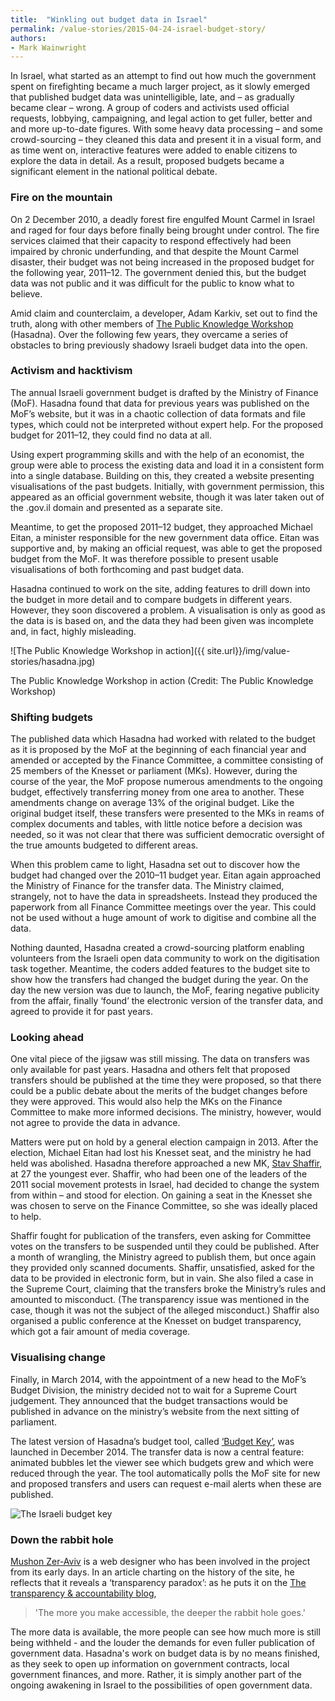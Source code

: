 ```yaml
---
title:  "Winkling out budget data in Israel"
permalink: /value-stories/2015-04-24-israel-budget-story/
authors: 
- Mark Wainwright 
---
```


In Israel, what started as an attempt to find out how much the government spent on firefighting became a much larger project, as it slowly emerged that published budget data was unintelligible, late, and – as gradually became clear – wrong. A group of coders and activists used official requests, lobbying, campaigning, and legal action to get fuller, better and and more up-to-date figures. With some heavy data processing – and some crowd-sourcing – they cleaned this data and present it in a visual form, and as time went on, interactive features were added to enable citizens to explore the data in detail. As a result, proposed budgets became a significant element in the national political debate.

### Fire on the mountain

On 2 December 2010, a deadly forest fire engulfed Mount Carmel in Israel and raged for four days before finally being brought under control. The fire services claimed that their capacity to respond effectively had been impaired by chronic underfunding, and that despite the Mount Carmel disaster, their budget was not being increased in the proposed budget for the following year, 2011–12. The government denied this, but the budget data was not public and it was difficult for the public to know what to believe.

Amid claim and counterclaim, a developer, Adam Karkiv, set out to find the truth, along with other members of [The Public Knowledge Workshop](http://www.hasadna.org.il/en/) (Hasadna). Over the following few years, they overcame a series of obstacles to bring previously shadowy Israeli budget data into the open.

### Activism and hacktivism

The annual Israeli government budget is drafted by the Ministry of Finance (MoF). Hasadna found that data for previous years was published on the MoF’s website, but it was in a chaotic collection of data formats and file types, which could not be interpreted without expert help. For the proposed budget for 2011–12, they could find no data at all.

Using expert programming skills and with the help of an economist, the group were able to process the existing data and load it in a consistent form into a single database. Building on this, they created a website presenting visualisations of the past budgets. Initially, with government permission, this appeared as an official government website, though it was later taken out of the .gov.il domain and presented as a separate site.

Meantime, to get the proposed 2011–12 budget, they approached Michael Eitan, a minister responsible for the new government data office. Eitan was supportive and, by making an official request, was able to get the proposed budget from the MoF. It was therefore possible to present usable visualisations of both forthcoming and past budget data.

Hasadna continued to work on the site, adding features to drill down into the budget in more detail and to compare budgets in different years.  However, they soon discovered a problem. A visualisation is only as good as the data is is based on, and the data they had been given was incomplete and, in fact, highly misleading.

![The Public Knowledge Workshop in action]({{ site.url}}/img/value-stories/hasadna.jpg)

The Public Knowledge Workshop in action (Credit: The Public Knowledge Workshop)

### Shifting budgets

The published data which Hasadna had worked with related to the budget as it is proposed by the MoF at the beginning of each financial year and amended or accepted by the Finance Committee, a committee consisting of 25 members of the Knesset or parliament (MKs). However, during the course of the year, the MoF propose numerous amendments to the ongoing budget, effectively transferring money from one area to another. These amendments change on average 13% of the original budget. Like the original budget itself, these transfers were presented to the MKs in reams of complex documents and tables, with little notice before a decision was needed, so it was not clear that there was sufficient democratic oversight of the true amounts budgeted to different areas.

When this problem came to light, Hasadna set out to discover how the budget had changed over the 2010–11 budget year. Eitan again approached the Ministry of Finance for the transfer data. The Ministry claimed, strangely, not to have the data in spreadsheets. Instead they produced the paperwork from all Finance Committee meetings over the year. This could not be used without a huge amount of work to digitise and combine all the data.

Nothing daunted, Hasadna created a crowd-sourcing platform enabling volunteers from the Israeli open data community to work on the digitisation task together. Meantime, the coders added features to the budget site to show how the transfers had changed the budget during the year. On the day the new version was due to launch, the MoF, fearing negative publicity from the affair, finally ‘found’ the electronic version of the transfer data, and agreed to provide it for past years.

### Looking ahead

One vital piece of the jigsaw was still missing. The data on transfers was only available for past years. Hasadna and others felt that proposed transfers should be published at the time they were proposed, so that there could be a public debate about the merits of the budget changes before they were approved. This would also help the MKs on the Finance Committee to make more informed decisions. The ministry, however, would not agree to provide the data in advance.

Matters were put on hold by a general election campaign in 2013. After the election, Michael Eitan had lost his Knesset seat, and the ministry he had held was abolished. Hasadna therefore approached a new MK, [Stav Shaffir](http://stavshaffir.co.il), at 27 the youngest ever. Shaffir, who had been one of the leaders of the 2011 social movement protests in Israel, had decided to change the system from within – and stood for election. On gaining a seat in the Knesset she was chosen to serve on the Finance Committee, so she was ideally placed to help.

Shaffir fought for publication of the transfers, even asking for Committee votes on the transfers to be suspended until they could be published. After a month of wrangling, the Ministry agreed to publish them, but once again they provided only scanned documents. Shaffir, unsatisfied, asked for the data to be provided in electronic form, but in vain. She also filed a case in the Supreme Court, claiming that the transfers broke the Ministry’s rules and amounted to misconduct. (The transparency issue was mentioned in the case, though it was not the subject of the alleged misconduct.) Shaffir also organised a public conference at the Knesset on budget transparency, which got a fair amount of media coverage.

### Visualising change

Finally, in March 2014, with the appointment of a new head to the MoF’s Budget Division, the ministry decided not to wait for a Supreme Court judgement. They announced that the budget transactions would be published in advance on the ministry’s website from the next sitting of parliament.

The latest version of Hasadna’s budget tool, called [‘Budget Key’](http://www.obudget.org/?forcetour=1#main//2014/en), was launched in December 2014. The transfer data is now a central feature: animated bubbles let the viewer see which budgets grew and which were reduced through the year. The tool automatically polls the MoF site for new and proposed transfers and users can request e-mail alerts when these are published.

![The Israeli budget key]({{site.url}}/img/value-stories/budget-key.png)

### Down the rabbit hole

[Mushon Zer-Aviv](http://mushon.com/) is a web designer who has been involved in the project from its early days. In an article charting on the history of the site, he reflects that it reveals a ‘transparency paradox’: as he puts it on the [The transparency & accountability blog](http://tech.transparency-initiative.org/follow-the-money-mushon-zer-aviv-the-keys-to-the-israeli-budget/),

>'The more you make accessible, the deeper the rabbit hole goes.' 


The more data is available, the more people can see how much more is still being withheld - and the louder the demands for even fuller publication of government data. Hasadna's work on budget data is by no means finished, as they seek to open up information on government contracts, local government finances, and more. Rather, it is simply another part of the ongoing awakening in Israel to the possibilities of open government data.


